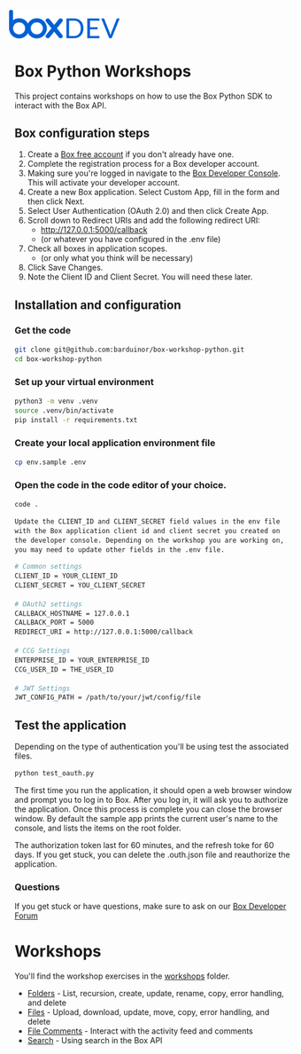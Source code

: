 <img src="images/box-dev-logo.png" 
alt= “box-dev-logo” 
style="margin-left:-10px;"
width=40%;>


# Box Python Workshops
This project contains workshops on how to use the Box Python SDK to interact with the Box API.


## Box configuration steps

1. Create a [Box free account](https://www.box.com/pricing/individual) if you don't already have one.
2. Complete the registration process for a Box developer account.
3. Making sure you're logged in navigate to the [Box Developer Console](https://app.box.com/developers/console). This will activate your developer account.
4. Create a new Box application. Select Custom App, fill in the form and then click Next.
5. Select User Authentication (OAuth 2.0) and then click Create App.
6. Scroll down to Redirect URIs and add the following redirect URI:
    - http://127.0.0.1:5000/callback
    - (or whatever you have configured in the .env file)
7. Check all boxes in application scopes.
    - (or only what you think will be necessary)
8. Click Save Changes.
9. Note the Client ID and Client Secret. You will need these later.

## Installation and configuration

### Get the code
```bash
git clone git@github.com:barduinor/box-workshop-python.git
cd box-workshop-python
```

### Set up your virtual environment
```bash
python3 -m venv .venv
source .venv/bin/activate
pip install -r requirements.txt
```

### Create your local application environment file
```bash
cp env.sample .env
```

### Open the code in the code editor of your choice.
```
code .
```

`Update the CLIENT_ID and CLIENT_SECRET field values in the env file with the Box application client id and client secret you created on the developer console.
Depending on the workshop you are working on, you may need to update other fields in the .env file.`
```bash
# Common settings
CLIENT_ID = YOUR_CLIENT_ID
CLIENT_SECRET = YOU_CLIENT_SECRET

# OAuth2 settings
CALLBACK_HOSTNAME = 127.0.0.1
CALLBACK_PORT = 5000
REDIRECT_URI = http://127.0.0.1:5000/callback

# CCG Settings
ENTERPRISE_ID = YOUR_ENTERPRISE_ID
CCG_USER_ID = THE_USER_ID

# JWT Settings
JWT_CONFIG_PATH = /path/to/your/jwt/config/file
```

## Test the application 
Depending on the type of authentication you'll be using test the associated files.

```bash
python test_oauth.py
```

The first time you run the application, it should open a web browser window and prompt you to log in to Box. 
After you log in, it will ask you to authorize the application.
Once this process is complete you can close the browser window.
By default the sample app prints the current user's name to the console, and lists the items on the root folder.

The authorization token last for 60 minutes, and the refresh toke for 60 days.
If you get stuck, you can delete the .outh.json file and reauthorize the application.

### Questions
If you get stuck or have questions, make sure to ask on our [Box Developer Forum](https://forum.box.com/c/box-platform/box-workshops/50)

# Workshops
You'll find the workshop exercises in the [workshops](workshops) folder.
* [Folders](workshops/folders/folders.md) - List, recursion, create, update, rename, copy, error handling, and delete
* [Files](workshops/files/files.md) - Upload, download, update, move, copy, error handling, and delete
* [File Comments](workshops/comments/comments.md) - Interact with the activity feed and comments
* [Search](workshops/search/search.md) - Using search in the Box API
